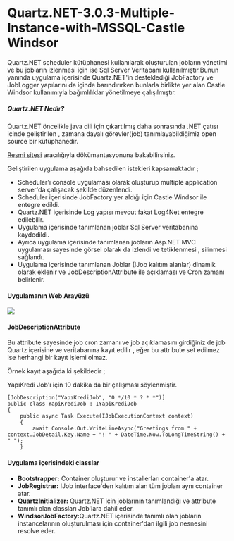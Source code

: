 # Quartz.NET-3.0.3-Multiple-Instance-with-MSSQL-Castle Windsor
<p>Quartz.NET scheduler kütüphanesi kullanılarak oluşturulan jobların yönetimi ve bu jobların izlenmesi için ise 
Sql Server Veritabanı kullanılmıştır.Bunun yanında uygulama içerisinde Quartz.NET'in desteklediği JobFactory ve JobLogger 
yapılarını da içinde barındırırken bunlarla birlikte yer alan Castle Windsor kullanımıyla bağımlılıklar yönetilmeye çalışılmıştır.</p>



<h5>Quartz.NET Nedir?</h5>
<p>Quartz.NET öncelikle java dili için çıkartılmış daha sonrasında .NET çatısı içinde geliştirilen , zamana dayalı görevler(job) 
tanımlayabildiğimiz open source bir kütüphanedir. </p>
<p><a href="https://www.quartz-scheduler.net/">Resmi sitesi</a> aracılığıyla dökümantasyonuna bakabilirsiniz.</p>

<p>Geliştirilen uygulama aşağıda bahsedilen istekleri kapsamaktadır ; </p>
<ul>
<li>Scheduler'ı console uygulaması olarak oluşturup multiple application server'da çalışacak şekilde düzenlendi.</li>
<li>Scheduler içerisinde JobFactory yer aldığı için Castle Windsor ile entegre edildi.</li>
<li>Quartz.NET içerisinde Log yapısı mevcut fakat Log4Net entegre edilebilir.</li>
<li>Uygulama içerisinde tanımlanan joblar Sql Server veritabanına kaydedildi.</li>
<li>Ayrıca uygulama içerisinde tanımlanan jobların Asp.NET MVC uygulaması sayesinde görsel olarak da izlendi ve tetiklenmesi , silinmesi sağlandı.</li>
  <li>Uygulama içerisinde tanımlanan Joblar (IJob kalıtım alanlar) dinamik olarak eklenir ve JobDescriptionAttribute ile açıklaması ve Cron zamanı belirlenir.</li>
</ul>

<h4>Uygulamanın Web Arayüzü</h4>
<img src="https://image.ibb.co/ftb6U7/image.png"/>

<h4>JobDescriptionAttribute</h4>
<p>Bu attribute sayesinde job cron zamanı ve job açıklamasını girdiğiniz de job Quartz içerisine ve veritabanına kayıt edilir , eğer bu attribute set edilmez ise herhangi bir kayıt işlemi olmaz.</p>

Örnek kayıt aşağıda ki şekildedir ;

YapıKredi Job'ı için 10 dakika da bir çalışması söylenmiştir.

    [JobDescription("YapıKrediJob", "0 */10 * ? * *")]
    public class YapiKrediJob : IYapiKrediJob
    {
        public async Task Execute(IJobExecutionContext context)
        {
            await Console.Out.WriteLineAsync("Greetings from " + context.JobDetail.Key.Name + "! " + DateTime.Now.ToLongTimeString() + " ");
        }
<h4>Uygulama içerisindeki classlar</h4>
<ul>
  <li><b>Bootstrapper:</b> Container oluşturur ve installerları container'a atar.</li>
  <li><b>JobRegistrar:</b> IJob interface'den kalıtım alan tüm jobları aynı container atar. </li>
  <li><b>QuartzInitializer:</b> Quartz.NET için joblarının tanımlandığı ve attribute tanımlı olan classları Job'lara dahil eder.</li>
  <li><b>WindsorJobFactory:</b>Quartz.NET içerisinde tanımlı olan jobların instancelarının oluşturulması için container'dan ilgili job nesnesini resolve eder.</li>

</ul>
